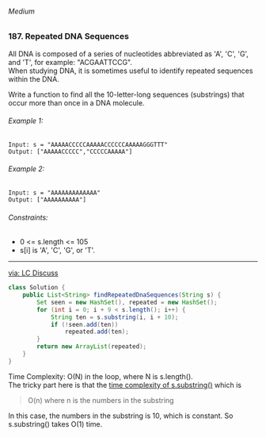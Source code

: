 ###### Medium

### 187. Repeated DNA Sequences

All DNA is composed of a series of nucleotides abbreviated as 'A', 'C', 'G', and 'T', for example: "ACGAATTCCG".   
When studying DNA, it is sometimes useful to identify repeated sequences within the DNA.  

Write a function to find all the 10-letter-long sequences (substrings) that occur more than once in a DNA molecule.  

###### Example 1:
```
Input: s = "AAAAACCCCCAAAAACCCCCCAAAAAGGGTTT"
Output: ["AAAAACCCCC","CCCCCAAAAA"]
```
###### Example 2:
```
Input: s = "AAAAAAAAAAAAA"
Output: ["AAAAAAAAAA"]
```
###### Constraints:
- 0 <= s.length <= 105
- s[i] is 'A', 'C', 'G', or 'T'.

***

[via: LC Discuss](https://leetcode.com/problems/repeated-dna-sequences/discuss/53855/7-lines-simple-Java-O(n))
```java
class Solution {
    public List<String> findRepeatedDnaSequences(String s) {
        Set seen = new HashSet(), repeated = new HashSet();
        for (int i = 0; i + 9 < s.length(); i++) {
            String ten = s.substring(i, i + 10);
            if (!seen.add(ten))
                repeated.add(ten);
        }
        return new ArrayList(repeated);
    }
}
```

Time Complexity:
O(N) in the loop, where N is s.length().  
The tricky part here is that the [time complexity of s.substring()](https://stackoverflow.com/questions/4679746/time-complexity-of-javas-substring) which is 

> O(n) where n is the numbers in the substring

In this case, the numbers in the substring is 10, which is constant. So s.substring() takes O(1) time.
